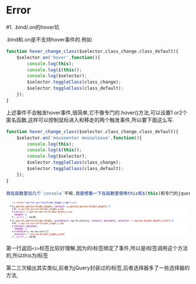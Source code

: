 # Error

#1. .bind/.on的hover坑

.bind和.on是不支持hover事件的.例如

```javascript
function hover_change_class($selector,class_change,class_default){
    $selector.on('hover',function(){
        console.log(this);
        console.log($(this));
        console.log($selector);
        $selector.toggleClass(class_change);
        $selector.toggleClass(class_default);
    });
}
```
上述事件不会触发hover事件,很简单,它不像专门的.hover()方法,可以设置1 or2个匿名函数,这样可以控制鼠标进入和移走的两个触发事件,所以要下面这么写.

```javascript
function hover_change_class($selector,class_change,class_default){
    $selector.on('mouseenter mouseleave',function(){
        console.log(this);
        console.log($(this));
        console.log($selector);
        $selector.toggleClass(class_change);
        $selector.toggleClass(class_default);
    });
}

我在函数里加几个`console`干嘛,我是想看一下在函数里使用this和$(this)和专门的jquery选择权有何区别
```

![jQuery的this和window的this](QQ20160109-1.png)

第一行返回`<i>`标签比较好理解,因为的i标签绑定了事件,所以是i标签调用这个方法的,所以this为i标签

第二三次输出其实类似,前者为jQuery封装过的i标签,后者选择器多了一些选择器的方法,

